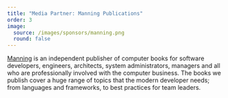 ```yaml
---
title: "Media Partner: Manning Publications"
order: 3
image:
  source: /images/sponsors/manning.png
  round: false
---
```


[Manning](https://www.manning.com/) is an independent publisher of computer books for software developers, engineers, architects, system administrators, managers and all who are professionally involved with the computer business. The books we publish cover a huge range of topics that the modern developer needs; from languages and frameworks, to best practices for team leaders.
